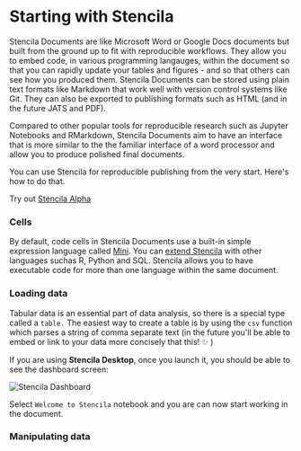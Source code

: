 # Starting with Stencila

 Stencila Documents are like Microsoft Word or Google Docs documents but built from the ground up to fit with reproducible workflows. They allow you to embed code, in various programming langauges, within the document so that you can rapidly update your tables and figures - and so that others can see how you produced them. Stencila Documents can be stored using plain text formats like Markdown that work well with version control systems like Git. They can also be exported to publishing formats such as HTML (and in the future JATS and PDF).

 Compared to other popular tools for reproducible research such as Jupyter Notebooks and RMarkdown, Stencila Documents aim to have an interface that is more similar to the the familiar interface of a word processor and allow you to produce polished final documents.



You can use Stencila for reproducible publishing from the very start. Here's how to do that.

Try out [Stencila Alpha](http://alpha.stenci.la/example.html?archive=kitchen-sink)

### Cells

By default, code cells in Stencila Documents use a built-in simple expression language called [Mini](languages/mini/README.md).
You can [extend Stencila](installation,md#execution-contexts) with other languages suchas R, Python and SQL. Stencila allows you to have executable code for more than one
language within the same document.

### Loading data

Tabular data is an essential part of data analysis, so there is a special type called a <code>table.</code> The easiest way to create a table is by using the <code>csv</code> function which parses a string of comma separate text (in the future you'll be able to embed or link to your data more concisely that this! :sparkles: )



If you are using **Stencila Desktop**, once you launch it, you should be able to see the dashboard screen:

![Stencila Dashboard](img/stencila-dashboard.png)

Select `Welcome to Stencila` notebook and you are can now start working in the document.

### Manipulating data
